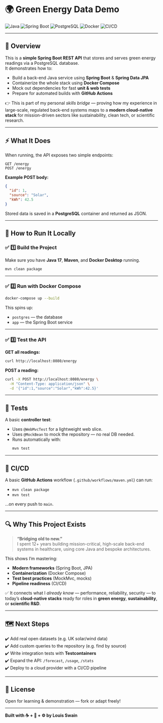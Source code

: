 # 🌍 Green Energy Data Demo

![Java](https://img.shields.io/badge/Java-17-blue)
![Spring Boot](https://img.shields.io/badge/Spring_Boot-3.x-brightgreen)
![PostgreSQL](https://img.shields.io/badge/Database-PostgreSQL-blue)
![Docker](https://img.shields.io/badge/Containerized-Docker-blue)
![CI/CD](https://img.shields.io/badge/CI/CD-GitHub_Actions-yellow)

---

## 📖 Overview

This is a **simple Spring Boot REST API** that stores and serves green energy readings via a PostgreSQL database.  
It demonstrates how to:
- Build a back-end Java service using **Spring Boot** & **Spring Data JPA**
- Containerize the whole stack using **Docker Compose**
- Mock out dependencies for fast **unit & web tests**
- Prepare for automated builds with **GitHub Actions**

👉 This is part of my personal *skills bridge* — proving how my experience in large-scale, regulated back-end systems maps to a **modern cloud-native stack** for mission-driven sectors like sustainability, clean tech, or scientific research.

---

## ⚡️ What It Does

When running, the API exposes two simple endpoints:

```
GET /energy
POST /energy
```

**Example POST body:**
```json
{
  "id": 1,
  "source": "Solar",
  "kWh": 42.5
}
```

Stored data is saved in a **PostgreSQL** container and returned as JSON.

---

## 🚀 How to Run It Locally

### ✅ 1️⃣ Build the Project

Make sure you have **Java 17**, **Maven**, and **Docker Desktop** running.

```bash
mvn clean package
```

---

### ✅ 2️⃣ Run with Docker Compose

```bash
docker-compose up --build
```

This spins up:
- `postgres` — the database
- `app` — the Spring Boot service

---

### ✅ 3️⃣ Test the API

**GET all readings:**
```bash
curl http://localhost:8080/energy
```

**POST a reading:**
```bash
curl -X POST http://localhost:8080/energy \
  -H "Content-Type: application/json" \
  -d '{"id":1,"source":"Solar","kWh":42.5}'
```

---

## 🧪 Tests

A basic **controller test**:
- Uses `@WebMvcTest` for a lightweight web slice.
- Uses `@MockBean` to mock the repository — no real DB needed.
- Runs automatically with:
  ```bash
  mvn test
  ```

---

## 🐙 CI/CD

A basic **GitHub Actions** workflow (`.github/workflows/maven.yml`) can run:
- `mvn clean package`
- `mvn test`

...on every push to `main`.

---

## 🔍 Why This Project Exists

> **“Bridging old to new.”**  
I spent 12+ years building mission-critical, high-scale back-end systems in healthcare, using core Java and bespoke architectures.

This shows I’m mastering:
- **Modern frameworks** (Spring Boot, JPA)
- **Containerization** (Docker Compose)
- **Test best practices** (MockMvc, mocks)
- **Pipeline readiness** (CI/CD)

✅ It connects what I *already know* — performance, reliability, security — to today’s **cloud-native stacks** ready for roles in **green energy**, **sustainability**, or **scientific R&D**.

---

## 🗺️ Next Steps

✔️ Add real open datasets (e.g. UK solar/wind data)  
✔️ Add custom queries to the repository (e.g. find by source)  
✔️ Write integration tests with **Testcontainers**  
✔️ Expand the API: `/forecast`, `/usage`, `/stats`  
✔️ Deploy to a cloud provider with a CI/CD pipeline

---

## 📜 License

Open for learning & demonstration — fork or adapt freely!

---

**Built with ☕ + 🐳 + ⚙️ by Louis Swain**
